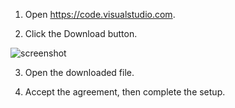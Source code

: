 1. Open https://code.visualstudio.com.

2. Click the Download button.

![screenshot](https://lh4.googleusercontent.com/7EXp9ZOwkir8rNgX9Iq_8CMdypjMqjMXmeWTWV7uP3fUlOxSrzh0ADoykIckSCPsOGt6E54OrtRy4wOWpX5Uvib0IxufMdBG_hugQxg9DLQ0-5Xwmfqro9XFtH9SBKh9wikNTPGX)

3. Open the downloaded file.

4. Accept the agreement, then complete the setup.
